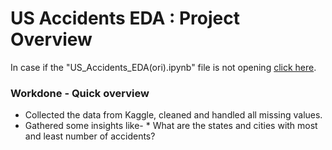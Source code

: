 # US Accidents EDA : Project Overview
In case if the "US_Accidents_EDA(ori).ipynb" file is not opening [click here](https://colab.research.google.com/drive/1QSCa9lT2yHZGg9IL2CWxV1TT6T-pMnVk?authuser=1#scrollTo=zgKp7GnL94Ew).

### Workdone - Quick overview

* Collected the data from Kaggle, cleaned and handled all missing values.
* Gathered some insights like-
       * What are the states and cities with most and least number of accidents?
